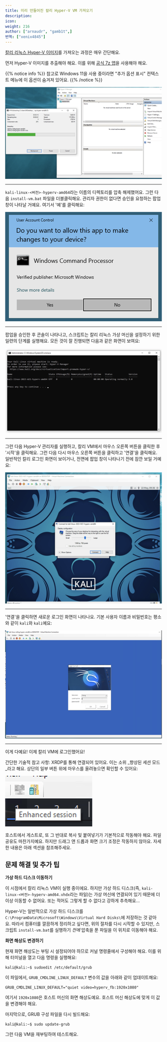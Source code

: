 ```yaml
---
title: 미리 만들어진 칼리 Hyper-V VM 가져오기
description:
icon:
weight: 216
author: ["arnaudr", "gamb1t",]
번역: ["xenix4845"]
---
```


[칼리 리눅스 Hyper-V 이미지](/get-kali/#kali-virtual-machines)를 가져오는 과정은 매우 간단해요.

먼저 Hyper-V 이미지를 추출해야 해요. 이를 위해 [공식 7z 앱](https://www.7-zip.org/)을 사용해야 해요. 

{{% notice info %}}
참고로 Windows 11을 사용 중이라면 "추가 옵션 표시" 컨텍스트 메뉴에 이 옵션이 숨겨져 있어요.
{{% /notice %}}

![](import-hyperv-1.png)

---

`kali-linux-<버전>-hyperv-amd64`라는 이름의 디렉토리를 압축 해제했어요. 그런 다음 `install-vm.bat` 파일을 더블클릭해요. 관리자 권한이 없다면 승인을 요청하는 팝업 창이 나타날 거예요. 여기서 '예'를 클릭해요:

![](import-hyperv-2.png)

---

팝업을 승인한 후 콘솔이 나타나고, 스크립트는 칼리 리눅스 가상 머신을 설정하기 위한 일련의 단계를 실행해요. 모든 것이 잘 진행되면 다음과 같은 화면이 보여요:

![](import-hyperv-3.png)

---

그런 다음 Hyper-V 관리자를 실행하고, 칼리 VM에서 마우스 오른쪽 버튼을 클릭한 후 '시작'을 클릭해요. 그런 다음 다시 마우스 오른쪽 버튼을 클릭하고 '연결'을 클릭해요. 일반적인 칼리 로그인 화면이 보이거나, 전면에 팝업 창이 나타나기 전에 잠깐 보일 거예요:

![](import-hyperv-4.png)

---

'연결'을 클릭하면 새로운 로그인 화면이 나타나요. 기본 사용자 이름과 비밀번호는 평소와 같이 `kali`와 `kali`예요:

![](import-hyperv-5.png)

---

이게 다예요! 이제 칼리 VM에 로그인했어요!

간단한 기술적 참고 사항: XRDP를 통해 연결되어 있어요. 이는 소위 _향상된 세션 모드_라고 해요. 상단의 일부 버튼 위에 마우스를 올려놓으면 확인할 수 있어요:

![](import-hyperv-6.png)

호스트에서 게스트로, 또 그 반대로 복사 및 붙여넣기가 기본적으로 작동해야 해요. 파일 공유도 마찬가지예요. 하지만 드래그 앤 드롭과 화면 크기 조정은 작동하지 않아요. 자세한 내용은 아래 섹션을 참조해주세요.

## 문제 해결 및 추가 팁

**가상 하드 디스크 이동하기**

이 시점에서 칼리 리눅스 VM이 실행 중이에요. 하지만 가상 하드 디스크(즉, `kali-linux-<버전>-hyperv-amd64.vhdx`라는 파일)는 가상 머신에 연결되어 있기 때문에 더 이상 이동할 수 없어요. 또는 적어도 그렇게 할 수 없다고 강하게 추측해요...

Hyper-V는 일반적으로 가상 하드 디스크를 `C:\ProgramData\Microsoft\Windows\Virtual Hard Disks\`에 저장하는 것 같아요. 따라서 컴퓨터를 깔끔하게 정리하고 싶다면, 위의 절차를 다시 시작할 수 있지만, 스크립트 `install-vm.bat`를 실행하기 *전에* 압축을 푼 파일을 이 위치로 이동해야 해요.

**화면 해상도 변경하기**

현재 화면 해상도는 부팅 시 설정되어야 하므로 커널 명령줄에서 구성해야 해요. 이를 위해 터미널을 열고 다음 명령을 실행해요:

```console
kali@kali:~$ sudoedit /etc/default/grub 
```

이 파일에서, `GRUB_CMDLINE_LINUX_DEFAULT` 변수의 값을 아래와 같이 업데이트해요:

```console
GRUB_CMDLINE_LINUX_DEFAULT="quiet video=hyperv_fb:1920x1080"
```

여기서 `1920x1080`은 호스트 머신의 화면 해상도예요. 호스트 머신 해상도에 맞게 이 값을 변경해야 해요.

마지막으로, GRUB 구성 파일을 다시 빌드해요:

```console
kali@kali:~$ sudo update-grub
```

그런 다음 VM을 재부팅하여 테스트해요.